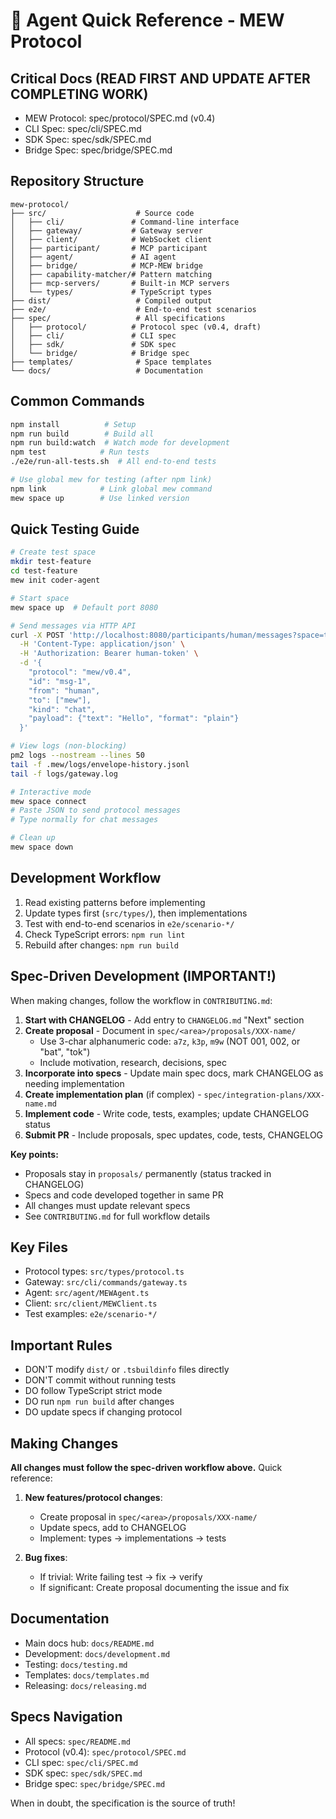 # 🤖 Agent Quick Reference - MEW Protocol

## Critical Docs (READ FIRST AND UPDATE AFTER COMPLETING WORK)
- MEW Protocol: spec/protocol/SPEC.md (v0.4)
- CLI Spec: spec/cli/SPEC.md
- SDK Spec: spec/sdk/SPEC.md
- Bridge Spec: spec/bridge/SPEC.md

## Repository Structure
```
mew-protocol/
├── src/                    # Source code
│   ├── cli/               # Command-line interface
│   ├── gateway/           # Gateway server
│   ├── client/            # WebSocket client
│   ├── participant/       # MCP participant
│   ├── agent/             # AI agent
│   ├── bridge/            # MCP-MEW bridge
│   ├── capability-matcher/# Pattern matching
│   ├── mcp-servers/       # Built-in MCP servers
│   └── types/             # TypeScript types
├── dist/                   # Compiled output
├── e2e/                    # End-to-end test scenarios
├── spec/                   # All specifications
│   ├── protocol/          # Protocol spec (v0.4, draft)
│   ├── cli/               # CLI spec
│   ├── sdk/               # SDK spec
│   └── bridge/            # Bridge spec
├── templates/              # Space templates
└── docs/                   # Documentation
```

## Common Commands
```bash
npm install          # Setup
npm run build        # Build all
npm run build:watch  # Watch mode for development
npm test            # Run tests
./e2e/run-all-tests.sh  # All end-to-end tests

# Use global mew for testing (after npm link)
npm link            # Link global mew command
mew space up        # Use linked version
```

## Quick Testing Guide
```bash
# Create test space
mkdir test-feature
cd test-feature
mew init coder-agent

# Start space
mew space up  # Default port 8080

# Send messages via HTTP API
curl -X POST 'http://localhost:8080/participants/human/messages?space=test-feature' \
  -H 'Content-Type: application/json' \
  -H 'Authorization: Bearer human-token' \
  -d '{
    "protocol": "mew/v0.4",
    "id": "msg-1",
    "from": "human",
    "to": ["mew"],
    "kind": "chat",
    "payload": {"text": "Hello", "format": "plain"}
  }'

# View logs (non-blocking)
pm2 logs --nostream --lines 50
tail -f .mew/logs/envelope-history.jsonl
tail -f logs/gateway.log

# Interactive mode
mew space connect
# Paste JSON to send protocol messages
# Type normally for chat messages

# Clean up
mew space down
```

## Development Workflow
1. Read existing patterns before implementing
2. Update types first (`src/types/`), then implementations
3. Test with end-to-end scenarios in `e2e/scenario-*/`
4. Check TypeScript errors: `npm run lint`
5. Rebuild after changes: `npm run build`

## Spec-Driven Development (IMPORTANT!)

When making changes, follow the workflow in `CONTRIBUTING.md`:

1. **Start with CHANGELOG** - Add entry to `CHANGELOG.md` "Next" section
2. **Create proposal** - Document in `spec/<area>/proposals/XXX-name/`
   - Use 3-char alphanumeric code: `a7z`, `k3p`, `m9w` (NOT 001, 002, or "bat", "tok")
   - Include motivation, research, decisions, spec
3. **Incorporate into specs** - Update main spec docs, mark CHANGELOG as needing implementation
4. **Create implementation plan** (if complex) - `spec/integration-plans/XXX-name.md`
5. **Implement code** - Write code, tests, examples; update CHANGELOG status
6. **Submit PR** - Include proposals, spec updates, code, tests, CHANGELOG

**Key points:**
- Proposals stay in `proposals/` permanently (status tracked in CHANGELOG)
- Specs and code developed together in same PR
- All changes must update relevant specs
- See `CONTRIBUTING.md` for full workflow details

## Key Files
- Protocol types: `src/types/protocol.ts`
- Gateway: `src/cli/commands/gateway.ts`
- Agent: `src/agent/MEWAgent.ts`
- Client: `src/client/MEWClient.ts`
- Test examples: `e2e/scenario-*/`

## Important Rules
- DON'T modify `dist/` or `.tsbuildinfo` files directly
- DON'T commit without running tests
- DO follow TypeScript strict mode
- DO run `npm run build` after changes
- DO update specs if changing protocol

## Making Changes

**All changes must follow the spec-driven workflow above.** Quick reference:

1. **New features/protocol changes**:
   - Create proposal in `spec/<area>/proposals/XXX-name/`
   - Update specs, add to CHANGELOG
   - Implement: types → implementations → tests

2. **Bug fixes**:
   - If trivial: Write failing test → fix → verify
   - If significant: Create proposal documenting the issue and fix

## Documentation
- Main docs hub: `docs/README.md`
- Development: `docs/development.md`
- Testing: `docs/testing.md`
- Templates: `docs/templates.md`
- Releasing: `docs/releasing.md`
## Specs Navigation
- All specs: `spec/README.md`
- Protocol (v0.4): `spec/protocol/SPEC.md`
- CLI spec: `spec/cli/SPEC.md`
- SDK spec: `spec/sdk/SPEC.md`
- Bridge spec: `spec/bridge/SPEC.md`

When in doubt, the specification is the source of truth!

